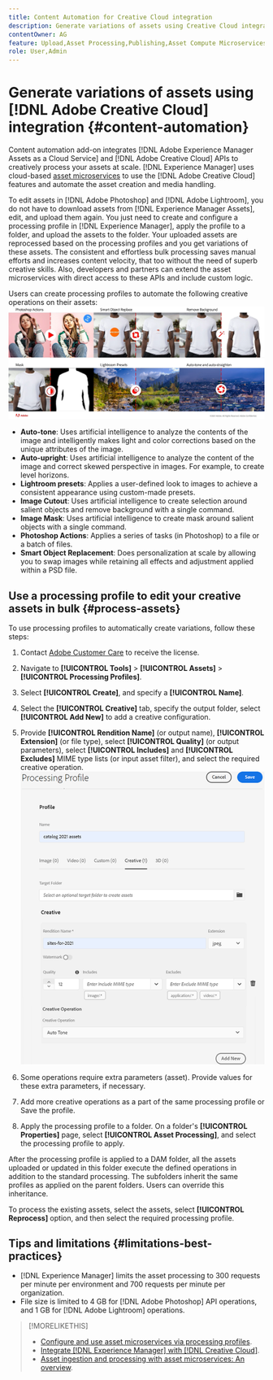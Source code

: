 ```yaml
---
title: Content Automation for Creative Cloud integration
description: Generate variations of assets using Creative Cloud integration
contentOwner: AG
feature: Upload,Asset Processing,Publishing,Asset Compute Microservices,Workflow
role: User,Admin
---
```


# Generate variations of assets using [!DNL Adobe Creative Cloud] integration {#content-automation}

Content automation add-on integrates [!DNL Adobe Experience Manager Assets as a Cloud Service] and [!DNL Adobe Creative Cloud] APIs to creatively process your assets at scale. [!DNL Experience Manager] uses cloud-based [asset microservices](/help/assets/asset-microservices-overview.md) to use the [!DNL Adobe Creative Cloud] features and automate the asset creation and media handling.

To edit assets in [!DNL Adobe Photoshop] and [!DNL Adobe Lightroom], you do not have to download assets from [!DNL Experience Manager Assets], edit, and upload them again. You just need to create and configure a processing profile in [!DNL Experience Manager], apply the profile to a folder, and upload the assets to the folder. Your uploaded assets are reprocessed based on the processing profiles and you get variations of these assets. The consistent and effortless bulk processing saves manual efforts and increases content velocity, that too without the need of superb creative skills. Also, developers and partners can extend the asset microservices with direct access to these APIs and include custom logic.

Users can create processing profiles to automate the following creative operations on their assets:  
![automate Adobe Photoshop and Adobe Lightroom operations on assets](assets/content-automation.png)
* **Auto-tone**: Uses artificial intelligence to analyze the contents of the image and intelligently makes light and color corrections based on the unique attributes of the image.
* **Auto-upright**: Uses artificial intelligence to analyze the content of the image and correct skewed perspective in images. For example, to create level horizons.
* **Lightroom presets**: Applies a user-defined look to images to achieve a consistent appearance using custom-made presets.
* **Image Cutout**: Uses artificial intelligence to create selection around salient objects and remove background with a single command.
* **Image Mask**: Uses artificial intelligence to create mask around salient objects with a single command.
* **Photoshop Actions**: Applies a series of tasks (in Photoshop) to a file or a batch of files.
* **Smart Object Replacement**: Does personalization at scale by allowing you to swap images while retaining all effects and adjustment applied within a PSD file.



## Use a processing profile to edit your creative assets in bulk {#process-assets}

To use processing profiles to automatically create variations, follow these steps:

1. Contact [Adobe Customer Care](https://experienceleague.adobe.com/#support) to receive the license.

1. Navigate to **[!UICONTROL Tools]** > **[!UICONTROL Assets]** > **[!UICONTROL Processing Profiles]**.

1. Select **[!UICONTROL Create]**, and specify a **[!UICONTROL Name]**.

1. Select the **[!UICONTROL Creative]** tab, specify the output folder, select **[!UICONTROL Add New]** to add a creative configuration.

1. Provide **[!UICONTROL Rendition Name]** (or output name), **[!UICONTROL Extension]** (or file type), select **[!UICONTROL Quality]** (or output parameters), select **[!UICONTROL Includes]** and **[!UICONTROL Excludes]** MIME type lists (or input asset filter), and select the required creative operation.
![creative tab in processing profile](assets/creative-processing-profile.png)

1. Some operations require extra parameters (asset). Provide values for these extra parameters, if necessary.

1. Add more creative operations as a part of the same processing profile or Save the profile.

1. Apply the processing profile to a folder. On a folder's **[!UICONTROL Properties]** page, select **[!UICONTROL Asset Processing]**, and select the processing profile to apply.

After the processing profile is applied to a DAM folder, all the assets uploaded or updated in this folder execute the defined operations in addition to the standard processing. The subfolders inherit the same profiles as applied on the parent folders. Users can override this inheritance.

To process the existing assets, select the assets, select **[!UICONTROL Reprocess]** option, and then select the required processing profile.

## Tips and limitations {#limitations-best-practices}

* [!DNL Experience Manager] limits the asset processing to 300 requests per minute per environment and 700 requests per minute per organization.
* File size is limited to 4 GB for [!DNL Adobe Photoshop] API operations, and 1 GB for [!DNL Adobe Lightroom] operations.

>[!MORELIKETHIS]
>
>* [Configure and use asset microservices via processing profiles](/help/assets/asset-microservices-configure-and-use.md).
>* [Integrate [!DNL Experience Manager] with [!DNL Creative Cloud]](/help/assets/aem-cc-integration-best-practices.md).
>* [Asset ingestion and processing with asset microservices: An overview](/help/assets/asset-microservices-overview.md).
